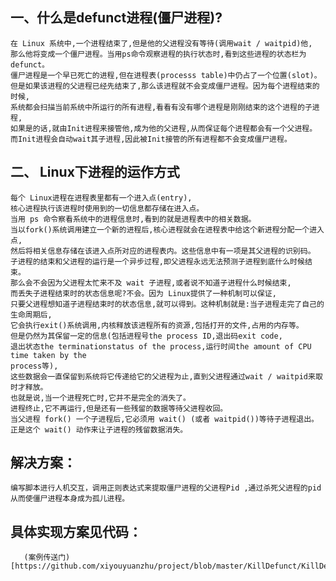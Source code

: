 ##  一、什么是defunct进程(僵尸进程)?   
    在 Linux 系统中,一个进程结束了,但是他的父进程没有等待(调用wait / waitpid)他,  
    那么他将变成一个僵尸进程。当用ps命令观察进程的执行状态时,看到这些进程的状态栏为defunct。
    僵尸进程是一个早已死亡的进程,但在进程表(processs table)中仍占了一个位置(slot)。  
    但是如果该进程的父进程已经先结束了,那么该进程就不会变成僵尸进程。因为每个进程结束的时候,  
    系统都会扫描当前系统中所运行的所有进程,看看有没有哪个进程是刚刚结束的这个进程的子进程,  
    如果是的话,就由Init进程来接管他,成为他的父进程,从而保证每个进程都会有一个父进程。
    而Init进程会自动wait其子进程,因此被Init接管的所有进程都不会变成僵尸进程。     

##  二、 Linux下进程的运作方式  
    每个 Linux进程在进程表里都有一个进入点(entry),  
    核心进程执行该进程时使用到的一切信息都存储在进入点。  
    当用 ps 命令察看系统中的进程信息时,看到的就是进程表中的相关数据。  
    当以fork()系统调用建立一个新的进程后,核心进程就会在进程表中给这个新进程分配一个进入点,  
    然后将相关信息存储在该进入点所对应的进程表内。这些信息中有一项是其父进程的识别码。  
    子进程的结束和父进程的运行是一个异步过程,即父进程永远无法预测子进程到底什么时候结束。  
    那么会不会因为父进程太忙来不及 wait 子进程,或者说不知道子进程什么时候结束,  
    而丢失子进程结束时的状态信息呢?不会。因为 Linux提供了一种机制可以保证,  
    只要父进程想知道子进程结束时的状态信息,就可以得到。这种机制就是:当子进程走完了自己的生命周期后,  
    它会执行exit()系统调用,内核释放该进程所有的资源,包括打开的文件,占用的内存等。  
    但是仍然为其保留一定的信息(包括进程号the process ID,退出码exit code,  
    退出状态the terminationstatus of the process,运行时间the amount of CPU time taken by the   
    process等),  
    这些数据会一直保留到系统将它传递给它的父进程为止,直到父进程通过wait / waitpid来取时才释放。  
    也就是说,当一个进程死亡时,它并不是完全的消失了。  
    进程终止,它不再运行,但是还有一些残留的数据等待父进程收回。  
    当父进程 fork() 一个子进程后,它必须用 wait() (或者 waitpid())等待子进程退出。  
    正是这个 wait() 动作来让子进程的残留数据消失。  
##  解决方案：
    编写脚本进行人机交互，调用正则表达式来提取僵尸进程的父进程Pid ,通过杀死父进程的pid 从而使僵尸进程本身成为孤儿进程。
    
    
##  具体实现方案见代码：
       
       (案例传送门)[https://github.com/xiyouyuanzhu/project/blob/master/KillDefunct/KillDefunct.py]

